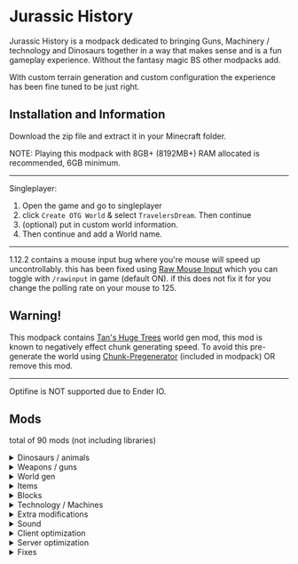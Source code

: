 # Jurassic History

Jurassic History is a modpack dedicated to bringing Guns, Machinery / technology and Dinosaurs together in a way that makes sense and is a fun gameplay experience.
Without the fantasy magic BS other modpacks add.

With custom terrain generation and custom configuration the experience has been fine tuned to be just right.

## Installation and Information

Download the zip file and extract it in your Minecraft folder.

NOTE: Playing this modpack with 8GB+ (8192MB+) RAM allocated is recommended, 6GB minimum.

---

Singleplayer:

1. Open the game and go to singleplayer
2. click `Create OTG World` & select `TravelersDream`. Then continue
3. (optional) put in custom world information.
4. Then continue and add a World name.

---

1.12.2 contains a mouse input bug where you're mouse will speed up uncontrollably.
this has been fixed using [Raw Mouse Input](https://www.curseforge.com/minecraft/mc-mods/raw-input-1-12-2) which you can toggle with `/rawinput` in game (default ON).
if this does not fix it for you change the polling rate on your mouse to 125.


## Warning!

This modpack contains [Tan's Huge Trees](https://www.curseforge.com/minecraft/mc-mods/tan-huge-trees) world gen mod, this mod is known to negatively effect chunk generating speed.
To avoid this pre-generate the world using [Chunk-Pregenerator](https://www.curseforge.com/minecraft/mc-mods/chunkpregenerator) (included in modpack) OR remove this mod.

---

Optifine is NOT supported due to Ender IO.

## Mods

total of 90 mods (not including libraries)

<details>
<summary>Dinosaurs / animals</summary>
<ul>
    <li>Jurassic World Reborn Mod</li>
    <li>Zoo & Wild Animals Rebuilt : ZAWA</li>
    <li>Prehistoric Nature</li>
</ul>
</details>

<details>
<summary>Weapons / guns</summary>
<ul>
    <li>Modern Warfare Cubed</li>
</ul>
</details>

<details>
<summary>World gen</summary>
<ul>
    <li>Tan's Huge Trees</li>
    <li>YUNG's Better Caves</li>
    <li>Save My Stronghold!</li>
    <li>Open Terrain Generator (OTG)</li>
    <li style="margin-left: 20px;">Traveler's Dream v1.5 - (Due to the mod not being designed to be compatible with Tan's Huge Trees, trees may or may not generate at an odd location)</li>
</ul>
</details>

<details>
<summary>Items</summary>
<ul>
    <li>Iron Backpacks</li>
    <li>Open Glider</li>
    <li>Better Builder's Wands</li>
</ul>
</details>

<details>
<summary>Blocks</summary>
<ul>
    <li>Water Strainer</li>
    <li>Ender Storage 1.8.+</li>
    <li>Comforts</li>
    <li>Crafting Station</li>
    <li>MrCrayfish's Furniture Mod</li>
    <li>Storage Drawers</li>
    <li>Simply Light</li>
    <li>QuantumStorage</li>
    <li>Extra Utilities</li>
    <li>Iron Chests</li>
    <li>Snad</li>
    <li>Macaw's Bridges</li>
    <li>Macaw's Doors</li>
    <li>Macaw's Fences and Walls</li>
</ul>
</details>

<details>
<summary>Technology / Machines</summary>
<ul>
    <li>Extreme Reactors</li>
    <li style="margin-left: 20px;">Just Enough Reactors</li>
    <li style="margin-left: 20px;">Extreme Reactors Name Fix</li>
    <li>QuantumFlux</li>
    <li>Thermal Foundation</li>
    <li>Thermal Expansion</li>
    <li>Thermal Dynamics</li>
    <li>Thermal Cultivation</li>
    <li>Applied Energistics 2</li>
    <li style="margin-left: 20px;">AE Additions - ExtraCells2 Fork</li>
    <li>Refined Storage</li>
    <li style="margin-left: 20px;">Reborn Storage</li>
    <li style="margin-left: 20px;">Refined Storage Addons</li>
    <li style="margin-left: 20px;">More Refined Storage</li>
    <li>Ender IO</li>
    <li>Solar Flux Reborn</li>
    <li>Flux Networks</li>
    <li>Mob Grinding Utils</li>
    <li>Chunk Loaders</li>
</ul>
</details>

<details>
<summary>Extra modifications</summary>
<ul>
    <li>Just Enough Items (JEI)</li>
    <li style="margin-left: 20px;">JEI Integration</li>
    <li>Just Enough Resources (JER)</li>
    <li>Project Intelligence</li>
    <li>AppleSkin</li>
    <li>Inventory Tweaks [1.12 only]</li>
    <li>Better Third Person</li>
    <li>Blur</li>
    <li>Enchantment Descriptions</li>
    <li>Jade 🔍</li>
    <li>Ore Excavation</li>
    <li>Corpse</li>
    <li>Xaero's Minimap</li>
    <li>Xaero's World Map</li>
    <li>Bad Mobs</li>
</ul>
</details>

<details>
<summary>Sound</summary>
<ul>
    <li>Simple Voice Chat</li>
    <li>AmbientSounds 5</li>
</ul>
</details>

<details>
<summary>Client optimization</summary>
<ul>
    <li>Entity Culling</li>
    <li>Particle Culling</li>
    <li>FPS Reducer</li>
    <li>Foam​Fix</li>
    <li>Better Biome Blend</li>
    <li>Nothirium</li>
    <li>燐/Hesperus</li>
</ul>
</details>

<details>
<summary>Server optimization</summary>
<ul>
    <li>FastWorkbench</li>
    <li>FastFurnace</li>
    <li>Clumps</li>
    <li>Performant</li>
    <li>Chunk-Pregenerator</li>
    <li>AI Improvements</li>
    <li>BetterFps</li>
    <li>CensoredASM</li>
</ul>
</details>

<details>
<summary>Fixes</summary>
<ul>
    <li>AttributeFix</li>
    <li>JustEnoughIDs</li>
    <li>Yet Another Recipe Conflict Fixer (YARCF)</li>
    <li>Better Placement</li>
    <li>XP From Harvest</li>
    <li>No Mob Spawning on Trees</li>
    <li>ContainerFix</li>
    <li>AntiGhost</li>
    <li>Raw Mouse Input</li>
</ul>
</details>
